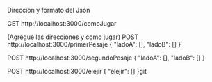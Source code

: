 Direccion y formato del Json

GET http://localhost:3000/comoJugar


(Agregue las direcciones y como jugar)
POST http://localhost:3000/primerPesaje
{
	"ladoA": [],
	"ladoB": []
}

POST http://localhost:3000/segundoPesaje
{
	"ladoA": [],
	"ladoB": []
}

POST http://localhost:3000/elejir
{
	"elejir": []
}git

